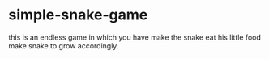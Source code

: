 # simple-snake-game
this is an endless game in which you have make the snake eat his little food make snake to grow accordingly.
